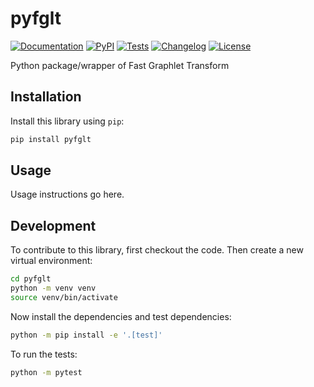 # pyfglt

[![Documentation](https://img.shields.io/badge/docs-latest-brightgreen.svg?style=flat)](https://fcdimitr.github.io/pyfglt/)
[![PyPI](https://img.shields.io/pypi/v/pyfglt.svg)](https://pypi.org/project/pyfglt/)
[![Tests](https://github.com/fcdimitr/pyfglt/actions/workflows/test.yml/badge.svg)](https://github.com/fcdimitr/pyfglt/actions/workflows/test.yml)
[![Changelog](https://img.shields.io/github/v/release/fcdimitr/pyfglt?include_prereleases&label=changelog)](https://github.com/fcdimitr/pyfglt/releases)
[![License](https://img.shields.io/github/license/fcdimitr/pyfglt)](https://github.com/fcdimitr/pyfglt/blob/main/LICENSE)

Python package/wrapper of Fast Graphlet Transform

## Installation

Install this library using `pip`:
```bash
pip install pyfglt
```
## Usage

Usage instructions go here.

## Development

To contribute to this library, first checkout the code. Then create a new virtual environment:
```bash
cd pyfglt
python -m venv venv
source venv/bin/activate
```
Now install the dependencies and test dependencies:
```bash
python -m pip install -e '.[test]'
```
To run the tests:
```bash
python -m pytest
```
